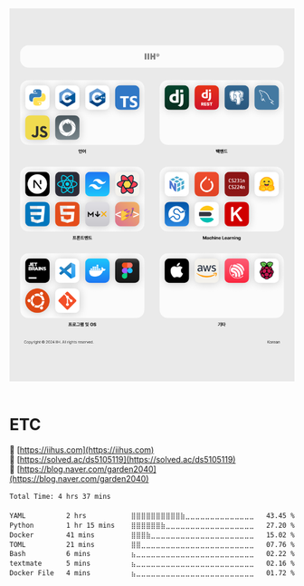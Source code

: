 <!--
**ds5105119/ds5105119** is a ✨ _special_ ✨ repository because its `README.md` (this file) appears on your GitHub profile.

Here are some ideas to get you started:
/
- 🔭 I’m currently working on CS
- 🌱 I’m currently learning CS/ML
- 👯 I’m looking to collaborate on Design
- 💬 Ask me about CS
- 📫 How to reach me: github, naver blog
- 😄 Pronouns: he/his
- ⚡ Fun fact: ...
-->

<div align=center>
<img src="https://raw.githubusercontent.com/ds5105119/ds5105119/main/assets/stack5.png"/>
<br/><br/>
</div>

# ETC
🔗 [https://iihus.com](https://iihus.com)
<br/>
🔗 [https://solved.ac/ds5105119](https://solved.ac/ds5105119)
<br/>
🔗 [https://blog.naver.com/garden2040](https://blog.naver.com/garden2040)

<!--START_SECTION:waka-->

```txt
Total Time: 4 hrs 37 mins

YAML          2 hrs           ⣿⣿⣿⣿⣿⣿⣿⣿⣿⣿⣷⣀⣀⣀⣀⣀⣀⣀⣀⣀⣀⣀⣀⣀⣀   43.45 %
Python        1 hr 15 mins    ⣿⣿⣿⣿⣿⣿⣷⣀⣀⣀⣀⣀⣀⣀⣀⣀⣀⣀⣀⣀⣀⣀⣀⣀⣀   27.20 %
Docker        41 mins         ⣿⣿⣿⣷⣀⣀⣀⣀⣀⣀⣀⣀⣀⣀⣀⣀⣀⣀⣀⣀⣀⣀⣀⣀⣀   15.02 %
TOML          21 mins         ⣿⣿⣀⣀⣀⣀⣀⣀⣀⣀⣀⣀⣀⣀⣀⣀⣀⣀⣀⣀⣀⣀⣀⣀⣀   07.76 %
Bash          6 mins          ⣦⣀⣀⣀⣀⣀⣀⣀⣀⣀⣀⣀⣀⣀⣀⣀⣀⣀⣀⣀⣀⣀⣀⣀⣀   02.22 %
textmate      5 mins          ⣦⣀⣀⣀⣀⣀⣀⣀⣀⣀⣀⣀⣀⣀⣀⣀⣀⣀⣀⣀⣀⣀⣀⣀⣀   02.16 %
Docker File   4 mins          ⣦⣀⣀⣀⣀⣀⣀⣀⣀⣀⣀⣀⣀⣀⣀⣀⣀⣀⣀⣀⣀⣀⣀⣀⣀   01.72 %
```

<!--END_SECTION:waka-->
